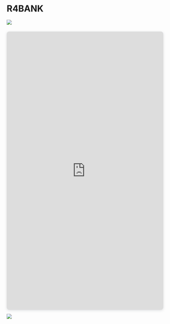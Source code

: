 # R4BANK

<div style='display: flex; align-items= center;'>
    <img src='https://img.shields.io/static/v1?label=license&message=MIT&color=green&style=flat-square'>
</div>

<div style="position: relative; width: 100%; height: 0; padding-top: 177.7778%;
 padding-bottom: 0; box-shadow: 0 2px 8px 0 rgba(63,69,81,0.16); margin-top: 1.6em; margin-bottom: 0.9em; overflow: hidden;
 border-radius: 8px; will-change: transform;">
  <iframe loading="lazy" style="position: absolute; width: 100%; height: 100%; top: 0; left: 0; border: none; padding: 0;margin: 0;"
    src="https:&#x2F;&#x2F;www.canva.com&#x2F;design&#x2F;DAFwIulCXMs&#x2F;view?embed" allowfullscreen="allowfullscreen" allow="fullscreen">
  </iframe>
</div>
<img src='https://www.canva.com/design/DAFwIulCXMs/view'>